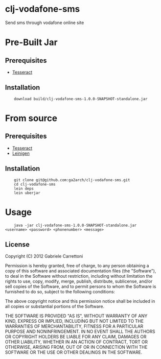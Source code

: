 clj-vodafone-sms
================

Send sms through vodafone online site

# Pre-Built Jar
## Prerequisites
* [Tesseract](http://code.google.com/p/tesseract-ocr/wiki/ReadMe)

## Installation
        download build/clj-vodafone-sms-1.0.0-SNAPSHOT-standalone.jar

# From source

## Prerequisites
* [Tesseract](http://code.google.com/p/tesseract-ocr/wiki/ReadMe)
* [Leinigen](https://github.com/technomancy/leiningen#installation)

## Installation
        git clone git@github.com:ga2arch/clj-vodafone-sms.git
        cd clj-vodafone-sms
        lein deps
        lein uberjar

# Usage
        java -jar clj-vodafone-sms-1.0.0-SNAPSHOT-standalone.jar <username> <password> <phonenumber> <message>



## License
Copyright (C) 2012 Gabriele Carrettoni

Permission is hereby granted, free of charge, to any person obtaining a copy of this software and associated documentation files (the "Software"), to deal in the Software without restriction, including without limitation the rights to use, copy, modify, merge, publish, distribute, sublicense, and/or sell copies of the Software, and to permit persons to whom the Software is furnished to do so, subject to the following conditions:

The above copyright notice and this permission notice shall be included in all copies or substantial portions of the Software.

THE SOFTWARE IS PROVIDED "AS IS", WITHOUT WARRANTY OF ANY KIND, EXPRESS OR IMPLIED, INCLUDING BUT NOT LIMITED TO THE WARRANTIES OF MERCHANTABILITY, FITNESS FOR A PARTICULAR PURPOSE AND NONINFRINGEMENT. IN NO EVENT SHALL THE AUTHORS OR COPYRIGHT HOLDERS BE LIABLE FOR ANY CLAIM, DAMAGES OR OTHER LIABILITY, WHETHER IN AN ACTION OF CONTRACT, TORT OR OTHERWISE, ARISING FROM, OUT OF OR IN CONNECTION WITH THE SOFTWARE OR THE USE OR OTHER DEALINGS IN THE SOFTWARE.
